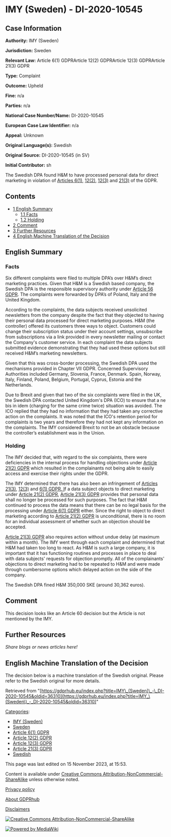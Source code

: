 # IMY (Sweden) - DI-2020-10545

## Case Information

**Authority:** IMY (Sweden)

**Jurisdiction:** Sweden

**Relevant Law:** Article 6(1) GDPRArticle 12(2) GDPRArticle 12(3) GDPRArticle 21(3) GDPR

**Type:** Complaint

**Outcome:** Upheld

**Fine:** n/a

**Parties:** n/a

**National Case Number/Name:** DI-2020-10545

**European Case Law Identifier:** n/a

**Appeal:** Unknown

**Original Language(s):** Swedish

**Original Source:** DI-2020-10545 (in SV)

**Initial Contributor:** sh

The Swedish DPA found H&M to have processed personal data for direct marketing in violation of [Articles 6(1),](/index.php?title=Article_6_GDPR "Article 6 GDPR") [12(2),](/index.php?title=Article_12_GDPR "Article 12 GDPR") [12(3)](/index.php?title=Article_12_GDPR "Article 12 GDPR") and [21(3)](/index.php?title=Article_21_GDPR "Article 21 GDPR") of the GDPR.

## Contents

*   [1 English Summary](#English_Summary)
    *   [1.1 Facts](#Facts)
    *   [1.2 Holding](#Holding)
*   [2 Comment](#Comment)
*   [3 Further Resources](#Further_Resources)
*   [4 English Machine Translation of the Decision](#English_Machine_Translation_of_the_Decision)

## English Summary

### Facts

Six different complaints were filed to multiple DPA’s over H&M’s direct marketing practices. Given that H&M is a Swedish based company, the Swedish DPA is the responsible supervisory authority under [Article 56 GDPR](/index.php?title=Article_56_GDPR "Article 56 GDPR"). The complaints were forwarded by DPA’s of Poland, Italy and the United Kingdom.

According to the complaints, the data subjects received unsolicited newsletters from the company despite the fact that they objected to having their personal data processed for direct marketing purposes. H&M (the controller) offered its customers three ways to object. Customers could change their subscription status under their account settings, unsubscribe from subscriptions via a link provided in every newsletter mailing or contact the Company's customer service. In each complaint the data subjects submitted evidence demonstrating that they had used these options but still received H&M’s marketing newsletters.

Given that this was cross-border processing, the Swedish DPA used the mechanisms provided in Chapter VII GDPR. Concerned Supervisory Authorities included Germany, Slovenia, France, Denmark. Spain, Norway, Italy, Finland, Poland, Belgium, Portugal, Cyprus, Estonia and the Netherlands.

Due to Brexit and given that two of the six complaints were filed in the UK, the Swedish DPA contacted United Kingdom's DPA (ICO) to ensure that a ne bis in idem (charging for the same crime twice) situation was avoided. The ICO replied that they had no information that they had taken any corrective action on the complaints. It was noted that the ICO's retention period for complaints is two years and therefore they had not kept any information on the complaints. The IMY considered Brexit to not be an obstacle because the controller’s establishment was in the Union.

### Holding

The IMY decided that, with regard to the six complaints, there were deficiencies in the internal process for handling objections under [Article 21(2) GDPR](/index.php?title=Article_21_GDPR "Article 21 GDPR") which resulted in the complainants not being able to easily access and exercise their rights under the GDPR.

The IMY determined that there has also been an infringement of [Articles 21(3),](/index.php?title=Article_21_GDPR "Article 21 GDPR") [12(3)](/index.php?title=Article_12_GDPR "Article 12 GDPR") and [6(1) GDPR. I](/index.php?title=Article_6_GDPR "Article 6 GDPR")f a data subject objects to direct marketing under [Article 21(2) GDPR](/index.php?title=Article_21_GDPR#2 "Article 21 GDPR"), [Article 21(3) GDPR](/index.php?title=Article_21_GDPR#3 "Article 21 GDPR") provides that personal data shall no longer be processed for such purposes. The fact that H&M continued to process the data means that there can be no legal basis for the processing under [Article 6(1) GDPR](/index.php?title=Article_6_GDPR#1 "Article 6 GDPR") either. Since the right to object to direct marketing according to [Article 21(2) GDPR](/index.php?title=Article_21_GDPR "Article 21 GDPR") is unconditional, there is no room for an individual assessment of whether such an objection should be accepted.

[Article 21(3) GDPR](/index.php?title=Article_21_GDPR#3 "Article 21 GDPR") also requires action without undue delay (at maximum within a month). The IMY went through each complaint and determined that H&M had taken too long to react. As H&M is such a large company, it is important that it has functioning routines and processes in place to deal with data subjects' requests for objection promptly. All of the complainants' objections to direct marketing had to be repeated to H&M and were made through cumbersome options which delayed action on the side of the company.

The Swedish DPA fined H&M 350,000 SKE (around 30,362 euros).

## Comment

This decision looks like an Article 60 decision but the Article is not mentioned by the IMY.

## Further Resources

_Share blogs or news articles here!_

## English Machine Translation of the Decision

The decision below is a machine translation of the Swedish original. Please refer to the Swedish original for more details.

Retrieved from "[https://gdprhub.eu/index.php?title=IMY\_(Sweden)\_-\_DI-2020-10545&oldid=36310](https://gdprhub.eu/index.php?title=IMY_\(Sweden\)_-_DI-2020-10545&oldid=36310)"

[Categories](/index.php?title=Special:Categories "Special:Categories"):

*   [IMY (Sweden)](/index.php?title=Category:IMY_\(Sweden\) "Category:IMY (Sweden)")
*   [Sweden](/index.php?title=Category:Sweden "Category:Sweden")
*   [Article 6(1) GDPR](/index.php?title=Category:Article_6\(1\)_GDPR "Category:Article 6(1) GDPR")
*   [Article 12(2) GDPR](/index.php?title=Category:Article_12\(2\)_GDPR "Category:Article 12(2) GDPR")
*   [Article 12(3) GDPR](/index.php?title=Category:Article_12\(3\)_GDPR "Category:Article 12(3) GDPR")
*   [Article 21(3) GDPR](/index.php?title=Category:Article_21\(3\)_GDPR "Category:Article 21(3) GDPR")
*   [Swedish](/index.php?title=Category:Swedish "Category:Swedish")

This page was last edited on 15 November 2023, at 15:53.

Content is available under [Creative Commons Attribution-NonCommercial-ShareAlike](https://creativecommons.org/licenses/by-nc-sa/4.0/) unless otherwise noted.

[Privacy policy](/index.php?title=GDPRhub:Privacy_policy)

[About GDPRhub](/index.php?title=GDPRhub:About)

[Disclaimers](/index.php?title=GDPRhub:General_disclaimer)

[![Creative Commons Attribution-NonCommercial-ShareAlike](/resources/assets/licenses/cc-by-nc-sa.png)](https://creativecommons.org/licenses/by-nc-sa/4.0/)

[![Powered by MediaWiki](/resources/assets/poweredby_mediawiki_88x31.png)](https://www.mediawiki.org/)